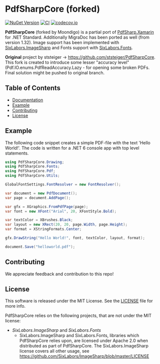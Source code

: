 # PdfSharpCore (forked)

[![NuGet Version](https://img.shields.io/nuget/v/Moondigo.PdfSharpCore.svg)](https://www.nuget.org/packages/Moondigo.PdfSharpCore/)
[![CI](https://github.com/thrull/Moondigo.PdfSharpCore/actions/workflows/build.yml/badge.svg)](https://github.com/thrull/Moondigo.PdfSharpCore/actions/workflows/build.yml)
[![codecov.io](https://codecov.io/github/thrull/Moondigo.PdfSharpCore/coverage.svg?branch=master)](https://codecov.io/github/thrull/Moondigo.PdfSharpCore?branch=master)

**PdfSharpCore** (forked by Moondigo) is a partial port of [PdfSharp.Xamarin](https://github.com/roceh/PdfSharp.Xamarin/) for .NET Standard.
Additionally MigraDoc has been ported as well (from version 1.32).
Image support has been implemented with [SixLabors.ImageSharp](https://github.com/JimBobSquarePants/ImageSharp/) and Fonts support with [SixLabors.Fonts](https://github.com/SixLabors/Fonts).

**Original** project by ststeiger -> https://github.com/ststeiger/PdfSharpCore. This fork is created to introduce some lesser "accuracy level" (Pdf.IO.enums.PdfReadAccuracy.Lazy - for opening some broken PDFs. Final solution might be pushed to original branch.

## Table of Contents

- [Documentation](docs/index.md)
- [Example](#example)
- [Contributing](#contributing)
- [License](#license)


## Example

The following code snippet creates a simple PDF-file with the text 'Hello World!'.
The code is written for a .NET 6 console app with top level statements.

```csharp
using PdfSharpCore.Drawing;
using PdfSharpCore.Fonts;
using PdfSharpCore.Pdf;
using PdfSharpCore.Utils;

GlobalFontSettings.FontResolver = new FontResolver();

var document = new PdfDocument();
var page = document.AddPage();

var gfx = XGraphics.FromPdfPage(page);
var font = new XFont("Arial", 20, XFontStyle.Bold);

var textColor = XBrushes.Black;
var layout = new XRect(20, 20, page.Width, page.Height);
var format = XStringFormats.Center;

gfx.DrawString("Hello World!", font, textColor, layout, format);

document.Save("helloworld.pdf");
```

## Contributing

We appreciate feedback and contribution to this repo!


## License

This software is released under the MIT License. See the [LICENSE](LICENCE.md) file for more info.

PdfSharpCore relies on the following projects, that are not under the MIT license:

* *SixLabors.ImageSharp* and *SixLabors.Fonts*
  * SixLabors.ImageSharp and SixLabors.Fonts, libraries which PdfSharpCore relies upon, are licensed under Apache 2.0 when distributed as part of PdfSharpCore. The SixLabors.ImageSharp license covers all other usage, see https://github.com/SixLabors/ImageSharp/blob/master/LICENSE